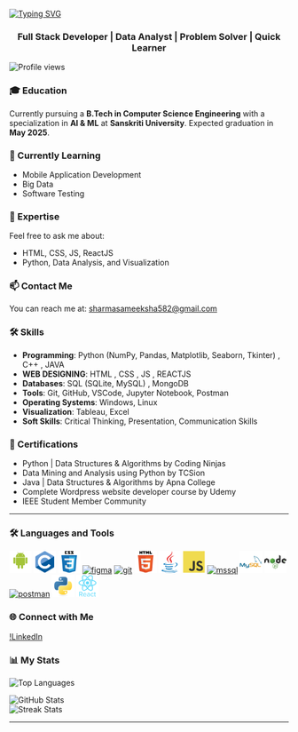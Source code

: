 [![Typing SVG](https://readme-typing-svg.herokuapp.com?size=32&vCenter=true&align=center&width=900&lines=Hi+%F0%9F%91%8B%2C+I'm+Sameeksha+Sharma;+Sanskriti+University;Bachelors+of+Computer+Science+And+Engineering;+with+Specialzation+in+AI+and+ML)](https://git.io/typing-svg)

<h3 align="center">Full Stack Developer | Data Analyst | Problem Solver | Quick Learner</h3>

<p align="left"> <img src="https://komarev.com/ghpvc/?username=sameeksha2100434&label=Profile%20views&color=0e75b6&style=flat" alt="Profile views" /> </p>

### 🎓 Education
Currently pursuing a **B.Tech in Computer Science Engineering** with a specialization in **AI & ML** at **Sanskriti University**. Expected graduation in **May 2025**.

### 🌱 Currently Learning
- Mobile Application Development
- Big Data
- Software Testing

### 💬 Expertise
Feel free to ask me about:
- HTML, CSS, JS, ReactJS
- Python, Data Analysis, and Visualization

### 📫 Contact Me
You can reach me at: [sharmasameeksha582@gmail.com](mailto:sharmasameeksha582@gmail.com)

### 🛠️ Skills
- **Programming**: Python (NumPy, Pandas, Matplotlib, Seaborn, Tkinter) , C++ , JAVA  
- **WEB DESIGNING**: HTML , CSS , JS , REACTJS
- **Databases**: SQL (SQLite, MySQL) , MongoDB
- **Tools**: Git, GitHub, VSCode, Jupyter Notebook, Postman
- **Operating Systems**: Windows, Linux
- **Visualization**: Tableau, Excel
- **Soft Skills**: Critical Thinking, Presentation, Communication Skills

### 📜 Certifications
- Python | Data Structures & Algorithms by Coding Ninjas
- Data Mining and Analysis using Python by TCSion
- Java | Data Structures & Algorithms by Apna College
- Complete Wordpress website developer course by Udemy
- IEEE Student Member Community

---
### 🛠️ Languages and Tools
<p>
  <a href="https://developer.android.com" target="_blank"><img src="https://raw.githubusercontent.com/devicons/devicon/master/icons/android/android-original-wordmark.svg" alt="android" width="40" height="40"/></a>
  <a href="https://www.cprogramming.com/" target="_blank"><img src="https://raw.githubusercontent.com/devicons/devicon/master/icons/c/c-original.svg" alt="c" width="40" height="40"/></a>
  <a href="https://www.w3schools.com/css/" target="_blank"><img src="https://raw.githubusercontent.com/devicons/devicon/master/icons/css3/css3-original-wordmark.svg" alt="css3" width="40" height="40"/></a>
  <a href="https://www.figma.com/" target="_blank"><img src="https://www.vectorlogo.zone/logos/figma/figma-icon.svg" alt="figma" width="40" height="40"/></a>
  <a href="https://git-scm.com/" target="_blank"><img src="https://www.vectorlogo.zone/logos/git-scm/git-scm-icon.svg" alt="git" width="40" height="40"/></a>
  <a href="https://www.w3.org/html/" target="_blank"><img src="https://raw.githubusercontent.com/devicons/devicon/master/icons/html5/html5-original-wordmark.svg" alt="html5" width="40" height="40"/></a>
  <a href="https://www.java.com" target="_blank"><img src="https://raw.githubusercontent.com/devicons/devicon/master/icons/java/java-original.svg" alt="java" width="40" height="40"/></a>
  <a href="https://developer.mozilla.org/en-US/docs/Web/JavaScript" target="_blank"><img src="https://raw.githubusercontent.com/devicons/devicon/master/icons/javascript/javascript-original.svg" alt="javascript" width="40" height="40"/></a>
  <a href="https://www.microsoft.com/en-us/sql-server" target="_blank"><img src="https://www.svgrepo.com/show/303229/microsoft-sql-server-logo.svg" alt="mssql" width="40" height="40"/></a>
  <a href="https://www.mysql.com/" target="_blank"><img src="https://raw.githubusercontent.com/devicons/devicon/master/icons/mysql/mysql-original-wordmark.svg" alt="mysql" width="40" height="40"/></a>
  <a href="https://nodejs.org" target="_blank"><img src="https://raw.githubusercontent.com/devicons/devicon/master/icons/nodejs/nodejs-original-wordmark.svg" alt="nodejs" width="40" height="40"/></a>
  <a href="https://postman.com" target="_blank"><img src="https://www.vectorlogo.zone/logos/getpostman/getpostman-icon.svg" alt="postman" width="40" height="40"/></a>
  <a href="https://www.python.org" target="_blank"><img src="https://raw.githubusercontent.com/devicons/devicon/master/icons/python/python-original.svg" alt="python" width="40" height="40"/></a>
  <a href="https://reactjs.org/" target="_blank"><img src="https://raw.githubusercontent.com/devicons/devicon/master/icons/react/react-original-wordmark.svg" alt="react" width="40" height="40"/></a>
  </p>

### 🌐 Connect with Me
[!LinkedIn](https://linkedin.com/in/sameeksha-sharma2004)

### 📊 My Stats
![Top Languages](https://github-readme-stats.vercel.app/api/top-langs?username=sameeksha2100434&show_icons=true&locale=en&layout=compact&theme=react&bg_color=1F222E&title_color=F85D7F&icon_color=F8D866&color=FFFFFF) <br>

![GitHub Stats](https://github-readme-stats.vercel.app/api?username=sameeksha2100434&theme=react&show_icons=true&locale=en) <br>
![Streak Stats](https://github-readme-streak-stats.herokuapp.com/?user=sameeksha2100434&theme=algolia)

---


